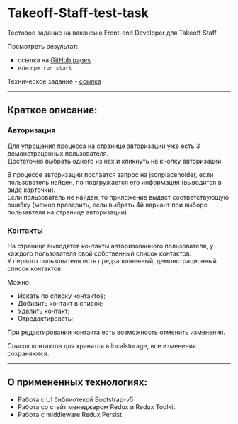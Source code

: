 # Takeoff-Staff-test-task

Тестовое задание на вакансию Front-end Developer для Takeoff Staff

Посмотреть результат: 
- ссылка на [GitHub pages](https://chiga2030.github.io/Takeoff-Staff-test-task/#/)
- или `npm run start`

Техническое задание - [ссылка](https://docs.google.com/document/d/1PFafdSZ2PcQLRtAyotvIupDmpGZ_6DnN9Q1kk0ogJm4/edit#)

---

## Краткое описание:

### Авторизация
Для упрощения процесса на странице авторизации уже есть 3 демонстрацонных пользователя.  
Достаточно выбрать одного из нах и кликнуть на кнопку авторизации.

В процессе авторизации послается запрос на jsonplaceholder, если пользователь найден, по подгружается его информация (выводится в виде карточки).  
Если пользователь не найден, то приложение выдаст соответствующую ошибку (можно проверить, если выбрать 4й вариант при выборе пользавтеля на странице авторизации).

### Контакты
На странице выводятся контакты авторизованного пользователя, у каждого пользователя свой собственный список контактов.  
У первого пользователя есть предзаполненный, демонстрационный список контактов.

Можно:
- Искать по списку контактов;
- Добивить контакт в список;
- Удалить контакт;
- Отредактировать;

При редактировании контакта есть возможность отменить изменения.

Список контактов для хранится в localstorage, все изменения сохраняются.

---

## О примененных технологиях:
- Работа с UI библиотекой Bootstrap-v5
- Работа со стейт менеджером Redux и Redux Toolkit
- Работа с middleware Redux Persist

